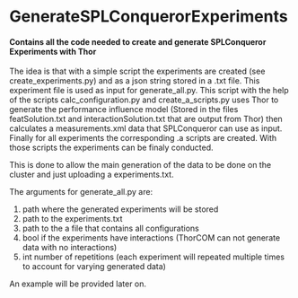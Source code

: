 # GenerateSPLConquerorExperiments
#### Contains all the code needed to create and generate SPLConqueror Experiments with Thor

The idea is that with a simple script the experiments are created (see create_experiments.py) and as a json string stored in a .txt file.
This experiment file is used as input for generate_all.py. This script with the help of the scripts calc_configuration.py and create_a_scripts.py uses Thor to generate the performance influence model (Stored in the files featSolution.txt and interactionSolution.txt that are output from Thor) then calculates a measurements.xml data that SPLConqueror can use as input. Finally for all experiments the corresponding .a scripts are created. With those scripts the experiments can be finaly conducted.

This is done to allow the main generation of the data to be done on the cluster and just uploading a experiments.txt.

The arguments for generate_all.py are:
1. path where the generated experiments will be stored
2. path to the experiments.txt
3. path to the a file that contains all configurations
4. bool if the experiments have interactions (ThorCOM can not generate data with no interactions)
5. int number of repetitions (each experiment will repeated multiple times to account for varying generated data)

An example will be provided later on.
